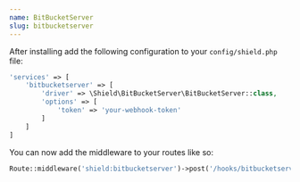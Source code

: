 ```yaml
---
name: BitBucketServer
slug: bitbucketserver
---
```


After installing add the following configuration to your `config/shield.php` file:

````php
'services' => [
    'bitbucketserver' => [
        'driver' => \Shield\BitBucketServer\BitBucketServer::class,
        'options' => [
            'token' => 'your-webhook-token'
        ]
    ]
]
````

You can now add the middleware to your routes like so:

````php
Route::middleware('shield:bitbucketserver')->post('/hooks/bitbucketserver', 'HooksController@bitbucketserver');
````
